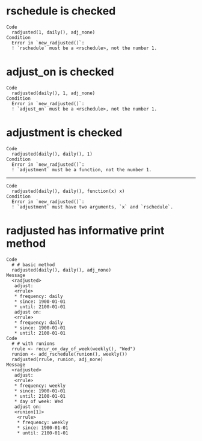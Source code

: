 # rschedule is checked

    Code
      radjusted(1, daily(), adj_none)
    Condition
      Error in `new_radjusted()`:
      ! `rschedule` must be a <rschedule>, not the number 1.

# adjust_on is checked

    Code
      radjusted(daily(), 1, adj_none)
    Condition
      Error in `new_radjusted()`:
      ! `adjust_on` must be a <rschedule>, not the number 1.

# adjustment is checked

    Code
      radjusted(daily(), daily(), 1)
    Condition
      Error in `new_radjusted()`:
      ! `adjustment` must be a function, not the number 1.

---

    Code
      radjusted(daily(), daily(), function(x) x)
    Condition
      Error in `new_radjusted()`:
      ! `adjustment` must have two arguments, `x` and `rschedule`.

# radjusted has informative print method

    Code
      # # basic method
      radjusted(daily(), daily(), adj_none)
    Message
      <radjusted>
       adjust:
       <rrule>
       * frequency: daily
       * since: 1900-01-01
       * until: 2100-01-01
       adjust on:
       <rrule>
       * frequency: daily
       * since: 1900-01-01
       * until: 2100-01-01
    Code
      # # with runions
      rrule <- recur_on_day_of_week(weekly(), "Wed")
      runion <- add_rschedule(runion(), weekly())
      radjusted(rrule, runion, adj_none)
    Message
      <radjusted>
       adjust:
       <rrule>
       * frequency: weekly
       * since: 1900-01-01
       * until: 2100-01-01
       * day of week: Wed
       adjust on:
       <runion[1]>
        <rrule>
        * frequency: weekly
        * since: 1900-01-01
        * until: 2100-01-01

